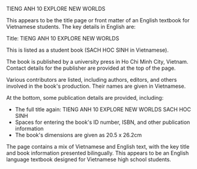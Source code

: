 TIENG ANH 10
EXPLORE NEW WORLDS

This appears to be the title page or front matter of an English textbook for Vietnamese students. The key details in English are:

Title: TIENG ANH 10 EXPLORE NEW WORLDS

This is listed as a student book (SACH HOC SINH in Vietnamese).

The book is published by a university press in Ho Chi Minh City, Vietnam. Contact details for the publisher are provided at the top of the page.

Various contributors are listed, including authors, editors, and others involved in the book's production. Their names are given in Vietnamese.

At the bottom, some publication details are provided, including:

- The full title again: TIENG ANH 10 EXPLORE NEW WORLDS SACH HOC SINH
- Spaces for entering the book's ID number, ISBN, and other publication information
- The book's dimensions are given as 20.5 x 26.2cm

The page contains a mix of Vietnamese and English text, with the key title and book information presented bilingually. This appears to be an English language textbook designed for Vietnamese high school students.